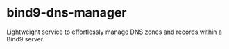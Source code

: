 # bind9-dns-manager
Lightweight service to effortlessly manage DNS zones and records within a Bind9 server.
